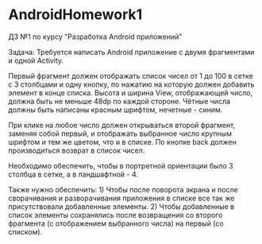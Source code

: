 # AndroidHomework1
ДЗ №1 по курсу "Разработка Android приложений"

Задача: Требуется написать Android приложение с двумя фрагментами и одной Activity. 

Первый фрагмент должен отображать список чисел от 1 до 100 в сетке с 3 столбцами и одну кнопку, по нажатию на которую должен добавить элемент в конце списка. 
Высота и ширина View, отображающей число, должна быть не меньше 48dp по каждой стороне. 
Чётные числа должны быть написаны красным шрифтом, нечетные - синим. 

При клике на любое число должен открываться второй фрагмент, заменяя собой первый, и отображать выбранное число крупным шрифтом и тем же цветом, что и в списке. 
По кнопке back должен производиться возврат в список чисел.

Необходимо обеспечить, чтобы в портретной ориентации было 3 столбца в сетке, а в ландшафтной - 4.

Также нужно обеспечить: 1) Чтобы после поворота экрана и после сворачивания и разворачивания приложения в списке все так же присутствовали добавленные элементы.
                        2) Чтобы добавленные в список элементы сохранялись после возвращения со второго фрагмента (с отображением выбранного числа) на первый (со списком).
